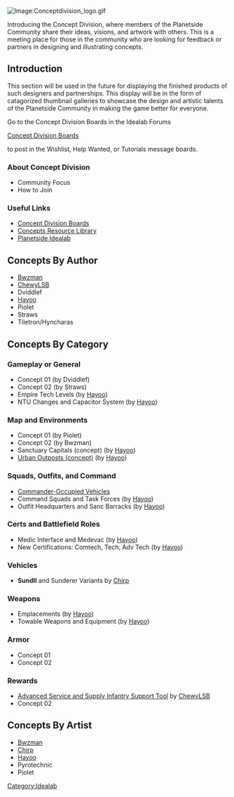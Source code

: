 ![Image:Conceptdivision_logo.gif](Conceptdivision_logo.gif "Image:Conceptdivision_logo.gif")

Introducing the Concept Division, where members of the Planetside
Community share their ideas, visions, and artwork with others. This is a
meeting place for those in the community who are looking for feedback or
partners in designing and illustrating concepts.

## Introduction

This section will be used in the future for displaying the finished
products of such designers and partnerships. This display will be in the
form of catagorized thumbnail galleries to showcase the design and
artistic talents of the Planetside Community in making the game better
for everyone.

Go to the Concept Division Boards in the Idealab Forums

[Concept Division
Boards](http://comms.planetsidesyndicate.com/forumdisplay.php?f=23)

to post in the Wishlist, Help Wanted, or Tutorials message boards.

### About Concept Division

-   Community Focus
-   How to Join

### Useful Links

-   [Concept Division
    Boards](http://comms.planetsidesyndicate.com/forumdisplay.php?f=23)
-   [Concepts Resource
    Library](http://comms.planetsidesyndicate.com/forumdisplay.php?f=45)
-   [Planetside Idealab](http://www.planetside-idealab.com/index.shtml)

## Concepts By Author

-   [Bwzman](Bwzman "wikilink")
-   [ChewyLSB](User:ChewyLSB "wikilink")
-   Dviddlef
-   [Hayoo](Hayoo "wikilink")
-   Piolet
-   Straws
-   Tiletron/Hyncharas

## Concepts By Category

### Gameplay or General

-   Concept 01 (by Dviddlef)
-   Concept 02 (by Straws)
-   Empire Tech Levels (by [Hayoo](Hayoo "wikilink"))
-   NTU Changes and Capacitor System (by [Hayoo](Hayoo "wikilink"))

### Map and Environments

-   Concept 01 (by Piolet)
-   Concept 02 (by Bwzman)
-   Sanctuary Capitals (concept) (by [Hayoo](Hayoo "wikilink"))
-   [Urban Outposts (concept)](Urban_Outposts_(concept) "wikilink") (by
    [Hayoo](Hayoo "wikilink"))

### Squads, Outfits, and Command

-   [Commander-Occupied
    Vehicles](http://comms.planetsidesyndicate.com/showthread.php?t=1311)
-   Command Squads and Task Forces (by [Hayoo](Hayoo "wikilink"))
-   Outfit Headquarters and Sanc Barracks (by [Hayoo](Hayoo "wikilink"))

### Certs and Battlefield Roles

-   Medic Interface and Medevac (by [Hayoo](user:Hayoo "wikilink"))
-   New Certifications: Comtech, Tech, Adv Tech (by
    [Hayoo](Hayoo "wikilink"))

### Vehicles

-   **SundII** and Sunderer Variants by [Chirp](User:Chirp "wikilink")

### Weapons

-   Emplacements (by [Hayoo](Hayoo "wikilink"))
-   Towable Weapons and Equipment (by [Hayoo](Hayoo "wikilink"))

### Armor

-   Concept 01
-   Concept 02

### Rewards

-   [Advanced Service and Supply Infantry Support
    Tool](Advanced_Service_and_Supply_Infantry_Support_Tool "wikilink")
    by [ChewyLSB](User:ChewyLSB "wikilink")
-   Concept 02

## Concepts By Artist

-   [Bwzman](Bwzman "wikilink")
-   [Chirp](user:Chirp "wikilink")
-   [Hayoo](Hayoo "wikilink")
-   Pyrotechnic
-   Piolet

[Category:Idealab](Category:Idealab "wikilink")